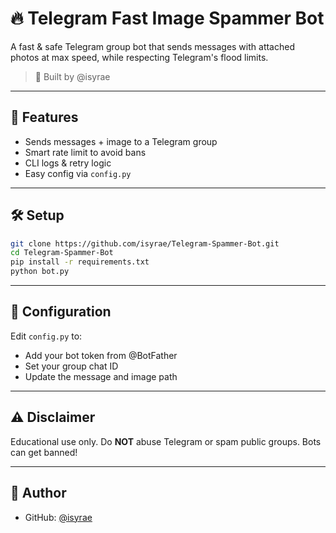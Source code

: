 # 🔥 Telegram Fast Image Spammer Bot

A fast & safe Telegram group bot that sends messages with attached photos at max speed, while respecting Telegram's flood limits.

> 🚀 Built by @isyrae

---

## 📸 Features
- Sends messages + image to a Telegram group
- Smart rate limit to avoid bans
- CLI logs & retry logic
- Easy config via `config.py`

---

## 🛠️ Setup

```bash
git clone https://github.com/isyrae/Telegram-Spammer-Bot.git
cd Telegram-Spammer-Bot
pip install -r requirements.txt
python bot.py
```

---

## 🔧 Configuration

Edit `config.py` to:
- Add your bot token from @BotFather
- Set your group chat ID
- Update the message and image path

---

## ⚠️ Disclaimer
Educational use only. Do **NOT** abuse Telegram or spam public groups. Bots can get banned!

---

## 👑 Author

- GitHub: [@isyrae](https://github.com/isyrae)
